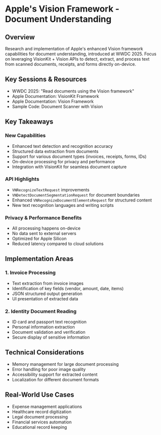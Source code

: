 # Apple's Vision Framework - Document Understanding

## Overview
Research and implementation of Apple's enhanced Vision framework capabilities for document understanding, introduced at WWDC 2025. Focus on leveraging VisionKit + Vision APIs to detect, extract, and process text from scanned documents, receipts, and forms directly on-device.

## Key Sessions & Resources
- WWDC 2025: "Read documents using the Vision framework"
- Apple Documentation: VisionKit Framework
- Apple Documentation: Vision Framework
- Sample Code: Document Scanner with Vision

## Key Takeaways

### New Capabilities
- Enhanced text detection and recognition accuracy
- Structured data extraction from documents
- Support for various document types (invoices, receipts, forms, IDs)
- On-device processing for privacy and performance
- Integration with VisionKit for seamless document capture

### API Highlights
- `VNRecognizeTextRequest` improvements
- `VNDetectDocumentSegmentationRequest` for document boundaries
- Enhanced `VNRecognizeDocumentElementsRequest` for structured content
- New text recognition languages and writing scripts

### Privacy & Performance Benefits
- All processing happens on-device
- No data sent to external servers
- Optimized for Apple Silicon
- Reduced latency compared to cloud solutions

## Implementation Areas

### 1. Invoice Processing
- Text extraction from invoice images
- Identification of key fields (vendor, amount, date, items)
- JSON structured output generation
- UI presentation of extracted data

### 2. Identity Document Reading
- ID card and passport text recognition
- Personal information extraction
- Document validation and verification
- Secure display of sensitive information

## Technical Considerations
- Memory management for large document processing
- Error handling for poor image quality
- Accessibility support for extracted content
- Localization for different document formats

## Real-World Use Cases
- Expense management applications
- Healthcare record digitization
- Legal document processing
- Financial services automation
- Educational record keeping
